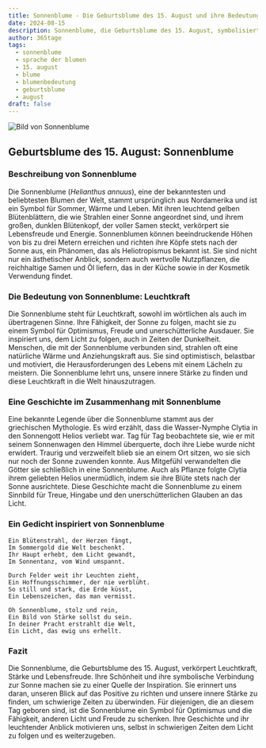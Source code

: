 ```yaml
---
title: Sonnenblume - Die Geburtsblume des 15. August und ihre Bedeutung
date: 2024-08-15
description: Sonnenblume, die Geburtsblume des 15. August, symbolisiert Leuchtkraft. Erfahre mehr über ihre Geschichte, Bedeutung und Symbolik in der Sprache der Blumen.
author: 365tage
tags:
  - sonnenblume
  - sprache der blumen
  - 15. august
  - blume
  - blumenbedeutung
  - geburtsblume
  - august
draft: false
---
```


![Bild von Sonnenblume](https://cdn.pixabay.com/photo/2018/08/22/13/46/sunflower-3623668_640.jpg#center)


## Geburtsblume des 15. August: Sonnenblume

### Beschreibung von Sonnenblume

Die Sonnenblume (_Helianthus annuus_), eine der bekanntesten und beliebtesten Blumen der Welt, stammt ursprünglich aus Nordamerika und ist ein Symbol für Sommer, Wärme und Leben. Mit ihren leuchtend gelben Blütenblättern, die wie Strahlen einer Sonne angeordnet sind, und ihrem großen, dunklen Blütenkopf, der voller Samen steckt, verkörpert sie Lebensfreude und Energie. Sonnenblumen können beeindruckende Höhen von bis zu drei Metern erreichen und richten ihre Köpfe stets nach der Sonne aus, ein Phänomen, das als Heliotropismus bekannt ist. Sie sind nicht nur ein ästhetischer Anblick, sondern auch wertvolle Nutzpflanzen, die reichhaltige Samen und Öl liefern, das in der Küche sowie in der Kosmetik Verwendung findet.

### Die Bedeutung von Sonnenblume: Leuchtkraft

Die Sonnenblume steht für Leuchtkraft, sowohl im wörtlichen als auch im übertragenen Sinne. Ihre Fähigkeit, der Sonne zu folgen, macht sie zu einem Symbol für Optimismus, Freude und unerschütterliche Ausdauer. Sie inspiriert uns, dem Licht zu folgen, auch in Zeiten der Dunkelheit. Menschen, die mit der Sonnenblume verbunden sind, strahlen oft eine natürliche Wärme und Anziehungskraft aus. Sie sind optimistisch, belastbar und motiviert, die Herausforderungen des Lebens mit einem Lächeln zu meistern. Die Sonnenblume lehrt uns, unsere innere Stärke zu finden und diese Leuchtkraft in die Welt hinauszutragen.

### Eine Geschichte im Zusammenhang mit Sonnenblume

Eine bekannte Legende über die Sonnenblume stammt aus der griechischen Mythologie. Es wird erzählt, dass die Wasser-Nymphe Clytia in den Sonnengott Helios verliebt war. Tag für Tag beobachtete sie, wie er mit seinem Sonnenwagen den Himmel überquerte, doch ihre Liebe wurde nicht erwidert. Traurig und verzweifelt blieb sie an einem Ort sitzen, wo sie sich nur noch der Sonne zuwenden konnte. Aus Mitgefühl verwandelten die Götter sie schließlich in eine Sonnenblume. Auch als Pflanze folgte Clytia ihrem geliebten Helios unermüdlich, indem sie ihre Blüte stets nach der Sonne ausrichtete. Diese Geschichte macht die Sonnenblume zu einem Sinnbild für Treue, Hingabe und den unerschütterlichen Glauben an das Licht.

### Ein Gedicht inspiriert von Sonnenblume

```
Ein Blütenstrahl, der Herzen fängt,  
Im Sommergold die Welt beschenkt.  
Ihr Haupt erhebt, dem Licht gewandt,  
Im Sonnentanz, vom Wind umspannt.  

Durch Felder weit ihr Leuchten zieht,  
Ein Hoffnungsschimmer, der nie verblüht.  
So still und stark, die Erde küsst,  
Ein Lebenszeichen, das man vermisst.  

Oh Sonnenblume, stolz und rein,  
Ein Bild von Stärke sollst du sein.  
In deiner Pracht erstrahlt die Welt,  
Ein Licht, das ewig uns erhellt.  
```

### Fazit

Die Sonnenblume, die Geburtsblume des 15. August, verkörpert Leuchtkraft, Stärke und Lebensfreude. Ihre Schönheit und ihre symbolische Verbindung zur Sonne machen sie zu einer Quelle der Inspiration. Sie erinnert uns daran, unseren Blick auf das Positive zu richten und unsere innere Stärke zu finden, um schwierige Zeiten zu überwinden. Für diejenigen, die an diesem Tag geboren sind, ist die Sonnenblume ein Symbol für Optimismus und die Fähigkeit, anderen Licht und Freude zu schenken. Ihre Geschichte und ihr leuchtender Anblick motivieren uns, selbst in schwierigen Zeiten dem Licht zu folgen und es weiterzugeben.
